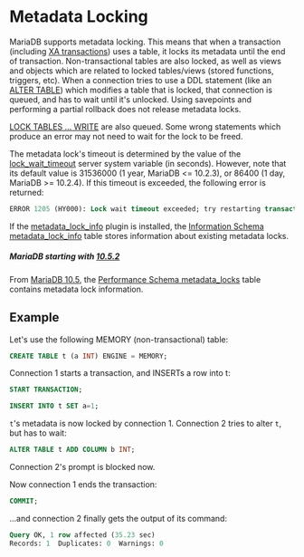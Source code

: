 # Metadata Locking

MariaDB supports metadata locking. This means that when a transaction (including [XA transactions](/sql-statements-structure/sql-statements/transactions/xa-transactions/)) uses a table, it locks its metadata until the end of transaction. Non-transactional tables are also locked, as well as views and objects which are related to locked tables/views (stored functions, triggers, etc). When a connection tries to use a DDL statement (like an [ALTER TABLE](/sql-statements-structure/sql-statements/data-definition/alter/alter-table/)) which modifies a table that is locked, that connection is queued, and has to wait until it's unlocked. Using savepoints and performing a partial rollback does not release metadata locks.

[LOCK TABLES ... WRITE](/kb/en/transactions-lock/) are also queued. Some wrong statements which produce an error may not need to wait for the lock to be freed.

The metadata lock's timeout is determined by the value of the [lock_wait_timeout](/kb/en/server-system-variables/#lock_wait_timeout) server system variable (in seconds). However, note that its default value is 31536000 (1 year, MariaDB &lt;= 10.2.3), or 86400 (1 day, MariaDB &gt;= 10.2.4). If this timeout is exceeded, the following error is returned:

```sql
ERROR 1205 (HY000): Lock wait timeout exceeded; try restarting transaction
```

If the [metadata_lock_info](/kb/en/metadata-lock-info/) plugin is installed, the [Information Schema](/sql-statements-structure/sql-statements/administrative-sql-statements/system-tables/information-schema/) [metadata_lock_info](/kb/en/information-schema-metadata_lock_info-table/) table stores information about existing metadata locks.

##### MariaDB starting with [10.5.2](/kb/en/mariadb-1052-release-notes/)

From [MariaDB 10.5](/kb/en/what-is-mariadb-105/), the [Performance Schema metadata_locks](/sql-statements-structure/sql-statements/administrative-sql-statements/system-tables/performance-schema/performance-schema-tables/performance-schema-metadata_locks-table/) table contains metadata lock information.

## Example

Let's use the following MEMORY (non-transactional) table:

```sql
CREATE TABLE t (a INT) ENGINE = MEMORY;
```

Connection 1 starts a transaction, and INSERTs a row into t:

```sql
START TRANSACTION;

INSERT INTO t SET a=1;
```

`t`'s metadata is now locked by connection 1. Connection 2 tries to alter `t`, but has to wait:

```sql
ALTER TABLE t ADD COLUMN b INT;
```

Connection 2's prompt is blocked now.

Now connection 1 ends the transaction:

```sql
COMMIT;
```

...and connection 2 finally gets the output of its command:

```sql
Query OK, 1 row affected (35.23 sec)
Records: 1  Duplicates: 0  Warnings: 0
```